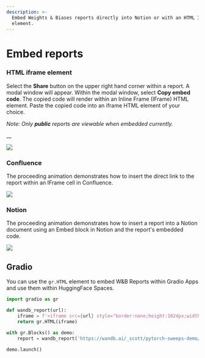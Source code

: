 ```yaml
---
description: >-
  Embed Weights & Biases reports directly into Notion or with an HTML IFrame
  element.
---
```


# Embed reports

### HTML iframe element

Select the **Share** button on the upper right hand corner within a report. A modal window will appear. Within the modal window, select **Copy embed code**. The copied code will render within an Inline Frame (IFrame)  HTML element. Paste the copied code into an iframe HTML element of your choice.&#x20;

_Note: Only **public** reports are viewable when embedded currently._

__

![](../../.gitbook/assets/get\_embed\_url.gif)

### Confluence

The proceeding animation demonstrates how to insert the direct link to the report within an IFrame cell in Confluence.

![](../../.gitbook/assets/embed\_iframe\_confluence.gif)

### Notion

The proceeding animation demonstrates how to insert a report into a Notion document using an Embed block in Notion and the report's embedded code.

![](../../.gitbook/assets/embed\_iframe\_notion.gif)

## Gradio

You can use the `gr.HTML` element to embed W\&B Reports within Gradio Apps and use them within HuggingFace Spaces.

```python
import gradio as gr

def wandb_report(url):
    iframe = f'<iframe src={url} style="border:none;height:1024px;width:100%">'
    return gr.HTML(iframe)

with gr.Blocks() as demo:
    report = wandb_report('https://wandb.ai/_scott/pytorch-sweeps-demo/reports/loss-22-10-07-16-00-17---VmlldzoyNzU2NzAx')

demo.launch()
```

##
